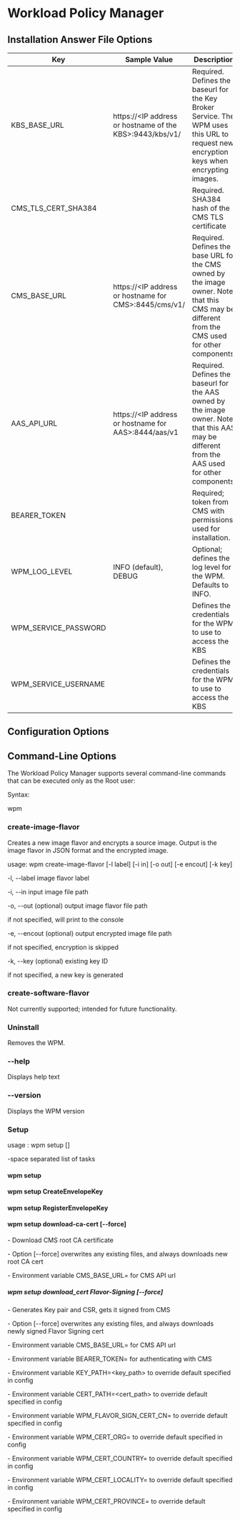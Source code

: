 # Workload Policy Manager

## Installation Answer File Options

| Key                    | Sample Value                                            | Description                                                  |
| ---------------------- | ------------------------------------------------------- | ------------------------------------------------------------ |
| KBS_BASE_URL           | https://\<IP address or hostname of the KBS\>:9443/kbs/v1/  | Required. Defines the baseurl for the Key Broker Service. The WPM uses this URL to request new encryption keys when encrypting images. |
| CMS_TLS_CERT_SHA384 |                                                         | Required. SHA384 hash of the CMS TLS certificate             |
| CMS_BASE_URL         | https://\<IP address or hostname for CMS\>:8445/cms/v1/ | Required. Defines the base URL for the CMS owned by the image owner. Note that this CMS may be different from the CMS used for other components. |
| AAS_API_URL          | https://\<IP address or hostname for AAS\>:8444/aas/v1  | Required. Defines the baseurl for the AAS owned by the image owner. Note that this AAS may be different from the AAS used for other components. |
| BEARER_TOKEN          | <token>                                               | Required; token from CMS with permissions used for installation. |
| WPM_LOG_LEVEL        | INFO (default), DEBUG                                   | Optional; defines the log level for the WPM. Defaults to INFO. |
| WPM_SERVICE_PASSWORD  |                                                         | Defines the credentials for the WPM to use to access the KBS |
| WPM_SERVICE_USERNAME  |                                                         | Defines the credentials for the WPM to use to access the KBS |

## Configuration Options

## Command-Line Options

The Workload Policy Manager supports several command-line commands that
can be executed only as the Root user:

Syntax:

wpm <command>

### create-image-flavor

Creates a new image flavor and encrypts a source image. Output is the
image flavor in JSON format and the encrypted image.

usage: wpm create-image-flavor [-l label] [-i in\] [-o out\] [-e encout] [-k key]

-l, --label image flavor label

-i, --in input image file path

-o, --out (optional) output image flavor file path

if not specified, will print to the console

-e, --encout (optional) output encrypted image file path

if not specified, encryption is skipped

-k, --key (optional) existing key ID

if not specified, a new key is generated

### create-software-flavor

Not currently supported; intended for future functionality.

### Uninstall

Removes the WPM.

### --help

Displays help text

### --version

Displays the WPM version

### Setup

usage : wpm setup [<tasklist>]

<tasklist>-space separated list of tasks

#### wpm setup

#### wpm setup CreateEnvelopeKey

#### wpm setup RegisterEnvelopeKey

#### wpm setup download-ca-cert [--force]

\- Download CMS root CA certificate

\- Option [--force] overwrites any existing files, and always
downloads new root CA cert

\- Environment variable CMS_BASE_URL=<url> for CMS API url

##### wpm setup download_cert Flavor-Signing [--force]

\- Generates Key pair and CSR, gets it signed from CMS

\- Option [--force] overwrites any existing files, and always
downloads newly signed Flavor Signing cert

\- Environment variable CMS_BASE_URL=<url> for CMS API url

\- Environment variable BEARER_TOKEN=<token> for authenticating with
CMS

\- Environment variable KEY_PATH=<key_path> to override default
specified in config

\- Environment variable CERT_PATH=<cert_path> to override default
specified in config

\- Environment variable WPM_FLAVOR_SIGN_CERT_CN=<COMMON NAME> to
override default specified in config

\- Environment variable WPM_CERT_ORG=<CERTIFICATE ORGANIZATION> to
override default specified in config

\- Environment variable WPM_CERT_COUNTRY=<CERTIFICATE COUNTRY> to
override default specified in config

\- Environment variable WPM_CERT_LOCALITY=<CERTIFICATE LOCALITY> to
override default specified in config

\- Environment variable WPM_CERT_PROVINCE=<CERTIFICATE PROVINCE> to
override default specified in config


